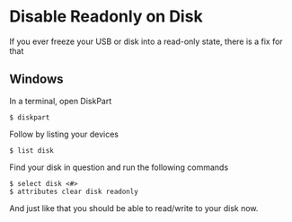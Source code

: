 # Disable Readonly on Disk

If you ever freeze your USB or disk into a read-only state, there is a fix for that

## Windows

In a terminal, open DiskPart

```
$ diskpart
```

Follow by listing your devices

```
$ list disk
```

Find your disk in question and run the following commands

```
$ select disk <#>
$ attributes clear disk readonly
```

And just like that you should be able to read/write to your disk now.

